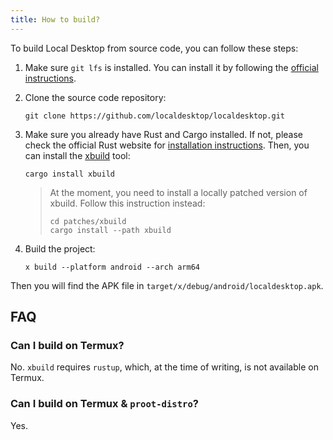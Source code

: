 ```yaml
---
title: How to build?
---
```


To build Local Desktop from source code, you can follow these steps:

1. Make sure `git lfs` is installed. You can install it by following the [official instructions](https://git-lfs.com).

2. Clone the source code repository:

   ```
   git clone https://github.com/localdesktop/localdesktop.git
   ```

3. Make sure you already have Rust and Cargo installed. If not, please check the official Rust website for [installation instructions](https://www.rust-lang.org/tools/install). Then, you can install the [xbuild](https://github.com/rust-mobile/xbuild) tool:

   ```
   cargo install xbuild
   ```

   > At the moment, you need to install a locally patched version of xbuild. Follow this instruction instead:
   >
   > ```
   > cd patches/xbuild
   > cargo install --path xbuild
   > ```

4. Build the project:

   ```
   x build --platform android --arch arm64
   ```

Then you will find the APK file in `target/x/debug/android/localdesktop.apk`.

## FAQ

### Can I build on Termux?

No. `xbuild` requires `rustup`, which, at the time of writing, is not available on Termux.

### Can I build on Termux & `proot-distro`?

Yes.
